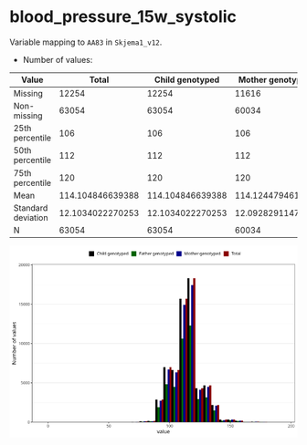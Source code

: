 # blood_pressure_15w_systolic
Variable mapping to `AA83` in `Skjema1_v12`.
- Number of values:

| Value | Total | Child genotyped | Mother genotyped | Father genotyped |
| ----- | ----- | --------------- | ---------------- | ---------------- |
| Missing | 12254 | 12254 | 11616 | 7482 |
| Non-missing | 63054 | 63054 | 60034 | 42602 |
| 25th percentile | 106 | 106 | 106 | 106 |
| 50th percentile | 112 | 112 | 112 | 112 |
| 75th percentile | 120 | 120 | 120 | 120 |
| Mean | 114.104846639388 | 114.104846639388 | 114.124479461638 | 114.108140462889 |
| Standard deviation | 12.1034022270253 | 12.1034022270253 | 12.0928291147793 | 12.0725399915101 |
| N | 63054 | 63054 | 60034 | 42602 |



![](blood_pressure_15w_systolic_n.png)



